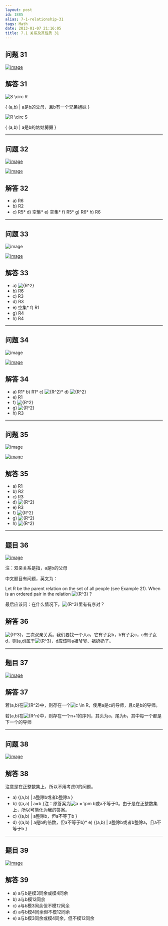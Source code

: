 ```yaml
---
layout: post
id: 1885
alias: 7-1-relationship-31
tags: Math
date: 2013-01-07 21:16:05
title: 7.1 关系及其性质 31
---
```


## 问题 31

[![image](/user_images/1885-1.png "image")](/user_images/1885-1.png)

## 解答 31

![S \circ R](http://chart.apis.google.com/chart?cht=tx&chs=1x0&chf=bg,s,FFFFFF00&chco=000000&chl=S%20%5Ccirc%20R)

{ (a,b) | a是b的父母，且b有一个兄弟姐妹 }

![R \circ S](http://chart.apis.google.com/chart?cht=tx&chs=1x0&chf=bg,s,FFFFFF00&chco=000000&chl=R%20%5Ccirc%20S)

{ (a,b) |  a是b的姑姑舅舅 }

--------------

## 问题 32

[![image](/user_images/1890-1.png "image")](/user_images/1890-1.png)

[![image](/user_images/1890-3.png "image")](/user_images/1890-3.png)

## 解答 32

*   a) R6
*   b) R2
*   c) R5*   d) 空集*   e) 空集*   f) R5*   g) R6*   h) R6

-------------


## 问题 33

![image](/user_images/1896-0.png)

[![image](/user_images/1896-2.png "image")](/user_images/1896-2.png)

## 解答 33

*   a) ![{R^2}](http://chart.apis.google.com/chart?cht=tx&chs=1x0&chf=bg,s,FFFFFF00&chco=000000&chl=%7BR%5E2%7D)
*   b) R6
*   c) R3
*   d) R3
*   e) 空集*   f) R1
*   g) R4
*   h) R4

----------

## 问题 34

![image](/user_images/1893-0.png)

[![image](/user_images/1893-2.png "image")](/user_images/1893-2.png)

## 解答 34

*   a) R1*   b) R1*   c) ![{R^2}](http://chart.apis.google.com/chart?cht=tx&chs=1x0&chf=bg,s,FFFFFF00&chco=000000&chl=%7BR%5E2%7D)*   d) ![{R^2}](http://chart.apis.google.com/chart?cht=tx&chs=1x0&chf=bg,s,FFFFFF00&chco=000000&chl=%7BR%5E2%7D)
*   e) R1
*   f) ![{R^2}](http://chart.apis.google.com/chart?cht=tx&chs=1x0&chf=bg,s,FFFFFF00&chco=000000&chl=%7BR%5E2%7D)
*   g) ![{R^2}](http://chart.apis.google.com/chart?cht=tx&chs=1x0&chf=bg,s,FFFFFF00&chco=000000&chl=%7BR%5E2%7D)
*   h) R3

-----------


## 问题 35

![image](/user_images/1899-0.png)

[![image](/user_images/1899-2.png "image")](/user_images/1899-2.png)

## 解答 35

*   a) R1
*   b) R2
*   c) R3
*   d) ![{R^2}](http://chart.apis.google.com/chart?cht=tx&chs=1x0&chf=bg,s,FFFFFF00&chco=000000&chl=%7BR%5E2%7D)
*   e) R3
*   f) ![{R^2}](http://chart.apis.google.com/chart?cht=tx&chs=1x0&chf=bg,s,FFFFFF00&chco=000000&chl=%7BR%5E2%7D)
*   g) ![{R^2}](http://chart.apis.google.com/chart?cht=tx&chs=1x0&chf=bg,s,FFFFFF00&chco=000000&chl=%7BR%5E2%7D)
*   h) ![{R^2}](http://chart.apis.google.com/chart?cht=tx&chs=1x0&chf=bg,s,FFFFFF00&chco=000000&chl=%7BR%5E2%7D)

-----------------


## 题目 36

[![image](/user_images/1902-1.png "image")](/user_images/1902-1.png)

注：双亲关系是指，a是b的父母

中文题目有问题，英文为：

Let R be the parent relation on the set of all people (see Example 21). When is an ordered pair in the relation ![{R^3}](http://chart.apis.google.com/chart?cht=tx&chs=1x0&chf=bg,s,FFFFFF00&chco=000000&chl=%7BR%5E3%7D) ?

最后应该问：在什么情况下，![{R^3}](http://chart.apis.google.com/chart?cht=tx&chs=1x0&chf=bg,s,FFFFFF00&chco=000000&chl=%7BR%5E3%7D)里有有序对？

## 解答 36

![{R^3}](http://chart.apis.google.com/chart?cht=tx&chs=1x0&chf=bg,s,FFFFFF00&chco=000000&chl=%7BR%5E3%7D)，三次双亲关系。我们要找一个人a，它有子女b，b有子女c，c有子女d，则(a,d)属于![{R^3}](http://chart.apis.google.com/chart?cht=tx&chs=1x0&chf=bg,s,FFFFFF00&chco=000000&chl=%7BR%5E3%7D)，d应该叫a祖爷爷、祖奶奶了。

-----------------


## 题目 37

[![image](/user_images/1905-1.png "image")](/user_images/1905-1.png)

## 解答 37

若(a,b)在![{R^2}](http://chart.apis.google.com/chart?cht=tx&chs=1x0&chf=bg,s,FFFFFF00&chco=000000&chl=%7BR%5E2%7D)中，则存在一个![c \in R](http://chart.apis.google.com/chart?cht=tx&chs=1x0&chf=bg,s,FFFFFF00&chco=000000&chl=c%20%5Cin%20R)，使用a是c的导师，且c是b的导师。

若(a,b)在![{R^n}](http://chart.apis.google.com/chart?cht=tx&chs=1x0&chf=bg,s,FFFFFF00&chco=000000&chl=%7BR%5En%7D)中，则存在一个n+1的序列，其头为a，尾为b，其中每一个都是下一个的导师

------------


## 问题 38

[![image](/user_images/1911-1.png "image")](/user_images/1911-1.png)

## 解答 38

注意是在正整数集上，所以不用考虑0的问题。

*   a) {(a,b) | a整除b或者b整除a }
*   b) {(a,a) | a=b }注：原答案为![a =  \pm b](http://chart.apis.google.com/chart?cht=tx&chs=1x0&chf=bg,s,FFFFFF00&chco=000000&chl=a%20%3D%20%20%5Cpm%20b)或a不等于0。由于是在正整数集上，所以可简化为我的答案。
*   c) {(a,b) | a整除b，但a不等于b }
*   d) {(a,b) | a是b的倍数，但a不等于b}*   e) {(a,b) | a整除b或者b整除a，且a不等于b }

-----------

## 题目 39

[![image](/user_images/1917-1.png "image")](/user_images/1917-1.png)

## 解答 39

*   a) a与b是模3同余或模4同余
*   b) a与b模12同余
*   c) a与b模3同余但不模12同余
*   d) a与b模4同余但不模12同余
*   e) a与b模3同余或模4同余，但不模12同余
